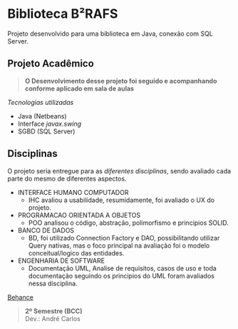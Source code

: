 # Biblioteca B²RAFS
Projeto desenvolvido para uma biblioteca em Java, conexão com SQL Server.

## Projeto Acadêmico
> **O Desenvolvimento desse projeto foi seguido e acompanhando conforme aplicado em sala de aulas**

_Tecnologias utilizadas_
 - Java (Netbeans)
 - Interface _javax.swing_
 - SGBD (SQL Server)
 
## Disciplinas 
O projeto seria entregue para as *diferentes disciplinas*, sendo avaliado cada parte do mesmo de diferentes aspectos.
 - INTERFACE HUMANO COMPUTADOR
    - IHC avaliou a usabilidade, resumidamente, foi avaliado o UX do projeto. 
 - PROGRAMACAO ORIENTADA A OBJETOS	
    - POO analisou o código, abstração, polimorfismo e principios SOLID.
 - BANCO DE DADOS
    - BD, foi utilizado Connection Factory e DAO, possibilitando utilizar Query nativas, mas o foco principal na avaliação foi o modelo conceitual/logico das entidades. 
 - ENGENHARIA DE SOFTWARE
    - Documentação UML, Analise de requisitos, casos de uso e toda documentação seguindo os principios do UML foram avaliados nessa disciplina.

[Behance](https://www.behance.net/gallery/59190057/Biblioteca)

> **2º Semestre (BCC)**   
> Dev.: André Carlos 
